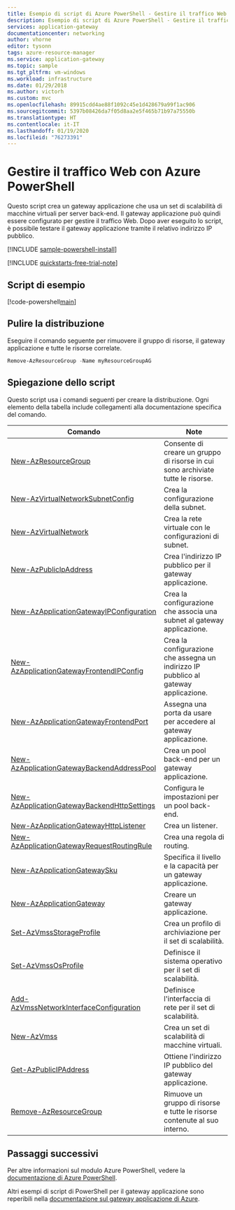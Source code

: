 ```yaml
---
title: Esempio di script di Azure PowerShell - Gestire il traffico Web | Microsoft Docs
description: Esempio di script di Azure PowerShell - Gestire il traffico Web con un gateway applicazione e un set di scalabilità di macchine virtuali.
services: application-gateway
documentationcenter: networking
author: vhorne
editor: tysonn
tags: azure-resource-manager
ms.service: application-gateway
ms.topic: sample
ms.tgt_pltfrm: vm-windows
ms.workload: infrastructure
ms.date: 01/29/2018
ms.author: victorh
ms.custom: mvc
ms.openlocfilehash: 89915cdd4ae88f1092c45e1d428679a99f1ac906
ms.sourcegitcommit: 5397b08426da7f05d8aa2e5f465b71b97a75550b
ms.translationtype: HT
ms.contentlocale: it-IT
ms.lasthandoff: 01/19/2020
ms.locfileid: "76273391"
---
```

# <a name="manage-web-traffic-with-azure-powershell"></a>Gestire il traffico Web con Azure PowerShell

Questo script crea un gateway applicazione che usa un set di scalabilità di macchine virtuali per server back-end. Il gateway applicazione può quindi essere configurato per gestire il traffico Web. Dopo aver eseguito lo script, è possibile testare il gateway applicazione tramite il relativo indirizzo IP pubblico.

[!INCLUDE [sample-powershell-install](../../../includes/sample-powershell-install-no-ssh-az.md)]

[!INCLUDE [quickstarts-free-trial-note](../../../includes/quickstarts-free-trial-note.md)]

## <a name="sample-script"></a>Script di esempio

[!code-powershell[main](../../../powershell_scripts/application-gateway/create-vmss/create-vmss.ps1 "Create application gateway")]

## <a name="clean-up-deployment"></a>Pulire la distribuzione 

Eseguire il comando seguente per rimuovere il gruppo di risorse, il gateway applicazione e tutte le risorse correlate.

```powershell
Remove-AzResourceGroup -Name myResourceGroupAG
```

## <a name="script-explanation"></a>Spiegazione dello script

Questo script usa i comandi seguenti per creare la distribuzione. Ogni elemento della tabella include collegamenti alla documentazione specifica del comando.

| Comando | Note |
|---|---|
| [New-AzResourceGroup](/powershell/module/az.resources/new-azresourcegroup) | Consente di creare un gruppo di risorse in cui sono archiviate tutte le risorse. |
| [New-AzVirtualNetworkSubnetConfig](/powershell/module/az.network/new-azvirtualnetworksubnetconfig) | Crea la configurazione della subnet. |
| [New-AzVirtualNetwork](/powershell/module/az.network/new-azvirtualnetwork) | Crea la rete virtuale con le configurazioni di subnet. |
| [New-AzPublicIpAddress](/powershell/module/az.network/new-azpublicipaddress) | Crea l'indirizzo IP pubblico per il gateway applicazione. |
| [New-AzApplicationGatewayIPConfiguration](/powershell/module/az.network/new-azapplicationgatewayipconfiguration) | Crea la configurazione che associa una subnet al gateway applicazione. |
| [New-AzApplicationGatewayFrontendIPConfig](/powershell/module/az.network/new-azapplicationgatewayfrontendipconfig) | Crea la configurazione che assegna un indirizzo IP pubblico al gateway applicazione. |
| [New-AzApplicationGatewayFrontendPort](/powershell/module/az.network/new-azapplicationgatewayfrontendport) | Assegna una porta da usare per accedere al gateway applicazione. |
| [New-AzApplicationGatewayBackendAddressPool](/powershell/module/az.network/new-azapplicationgatewaybackendaddresspool) | Crea un pool back-end per un gateway applicazione. |
| [New-AzApplicationGatewayBackendHttpSettings](/powershell/module/az.network/new-azapplicationgatewaybackendhttpsetting) | Configura le impostazioni per un pool back-end. |
| [New-AzApplicationGatewayHttpListener](/powershell/module/az.network/new-azapplicationgatewayhttplistener) | Crea un listener. |
| [New-AzApplicationGatewayRequestRoutingRule](/powershell/module/az.network/new-azapplicationgatewayrequestroutingrule) | Crea una regola di routing. |
| [New-AzApplicationGatewaySku](/powershell/module/az.network/new-azapplicationgatewaysku) | Specifica il livello e la capacità per un gateway applicazione. |
| [New-AzApplicationGateway](/powershell/module/az.network/new-azapplicationgateway) | Creare un gateway applicazione. |
| [Set-AzVmssStorageProfile](/powershell/module/az.compute/set-azvmssstorageprofile) | Crea un profilo di archiviazione per il set di scalabilità. |
| [Set-AzVmssOsProfile](/powershell/module/az.compute/set-azvmssosprofile) | Definisce il sistema operativo per il set di scalabilità. |
| [Add-AzVmssNetworkInterfaceConfiguration](/powershell/module/az.compute/add-azvmssnetworkinterfaceconfiguration) | Definisce l'interfaccia di rete per il set di scalabilità. |
| [New-AzVmss](/powershell/module/az.compute/new-azvm) | Crea un set di scalabilità di macchine virtuali. |
| [Get-AzPublicIPAddress](/powershell/module/az.network/get-azpublicipaddress) | Ottiene l'indirizzo IP pubblico del gateway applicazione. |
|[Remove-AzResourceGroup](/powershell/module/az.resources/remove-azresourcegroup) | Rimuove un gruppo di risorse e tutte le risorse contenute al suo interno. | 

## <a name="next-steps"></a>Passaggi successivi

Per altre informazioni sul modulo Azure PowerShell, vedere la [documentazione di Azure PowerShell](/powershell/azure/overview).

Altri esempi di script di PowerShell per il gateway applicazione sono reperibili nella [documentazione sul gateway applicazione di Azure](../powershell-samples.md).
